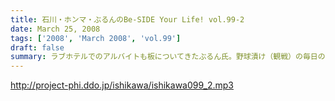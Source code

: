 ```yaml
---
title: 石川・ホンマ・ぶるんのBe-SIDE Your Life! vol.99-2
date: March 25, 2008
tags: ['2008', 'March 2008', 'vol.99']
draft: false
summary: ラブホテルでのアルバイトも板についてきたぶるん氏。野球漬け（観戦）の毎日のようで、レッドソックス戦も観に行くらしい・・・ムムム、光ファイバーを引く方が先ではないだろうか。NAMAE
---
```


http://project-phi.ddo.jp/ishikawa/ishikawa099_2.mp3
